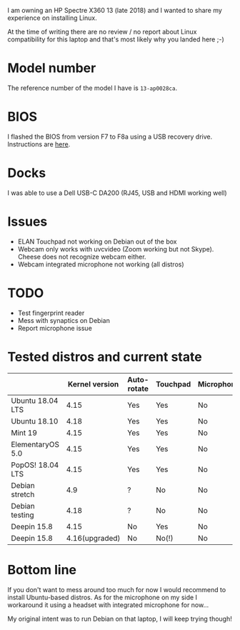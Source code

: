 I am owning an HP Spectre X360 13 (late 2018) and I wanted to share my experience on installing Linux.

At the time of writing there are no review / no report about Linux compatibility for this laptop and that's most likely why you landed here ;-)

# Model number
The reference number of the model I have is `13-ap0028ca`.

# BIOS
I flashed the BIOS from version F7 to F8a using a USB recovery drive.
Instructions are [here](https://support.hp.com/ca-en/document/c02693833).

# Docks
I was able to use a Dell USB-C DA200 (RJ45, USB and HDMI working well)

# Issues
- ELAN Touchpad not working on Debian out of the box
- Webcam only works with uvcvideo (Zoom working but not Skype). Cheese does not recognize webcam either.
- Webcam integrated microphone not working (all distros)

# TODO
- Test fingerprint reader
- Mess with synaptics on Debian
- Report microphone issue

# Tested distros and current state

|                   | Kernel version | Auto-rotate | Touchpad | Microphone |
|-------------------|----------------|-------------|----------|------------|
| Ubuntu 18.04 LTS  | 4.15           | Yes         | Yes      | No         |
| Ubuntu 18.10      | 4.18           | Yes         | Yes      | No         |
| Mint 19           | 4.15           | Yes         | Yes      | No         |
| ElementaryOS 5.0  | 4.15           | Yes         | Yes      | No         |
| PopOS! 18.04 LTS  | 4.15           | Yes         | Yes      | No         |
| Debian stretch    | 4.9            | ?           | No       | No         |
| Debian testing    | 4.18           | ?           | No       | No         |
| Deepin 15.8       | 4.15           | No          | Yes      | No         |
| Deepin 15.8       | 4.16(upgraded) | No          | No(!)    | No         |



# Bottom line

If you don't want to mess around too much for now I would recommend to install Ubuntu-based distros.
As for the microphone on my side I workaround it using a headset with integrated microphone for now...

My original intent was to run Debian on that laptop, I will keep trying though!
